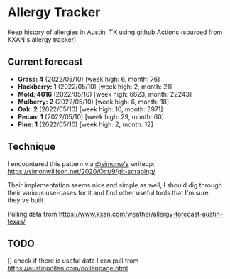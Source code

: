 # Allergy Tracker

Keep history of allergies in Austin, TX using github Actions (sourced from KXAN's allergy tracker)

## Current forecast
<!-- INJECT FORECAST -->
- **Grass: 4** (2022/05/10)  [week high: 6, month: 76]
- **Hackberry: 1** (2022/05/10)  [week high: 2, month: 21]
- **Mold: 4016** (2022/05/10)  [week high: 6623, month: 22243]
- **Mulberry: 2** (2022/05/10)  [week high: 6, month: 18]
- **Oak: 2** (2022/05/10)  [week high: 10, month: 3971]
- **Pecan: 1** (2022/05/10)  [week high: 29, month: 60]
- **Pine: 1** (2022/05/10)  [week high: 2, month: 12]
<!-- END INJECT FORECAST -->

## Technique

I encountered this pattern via [@simonw's](https://github.com/simonw) writeup: https://simonwillison.net/2020/Oct/9/git-scraping/

Their implementation seems nice and simple as well, I should dig through their various use-cases for it and find other useful tools that I'm sure they've built

Pulling data from https://www.kxan.com/weather/allergy-forecast-austin-texas/

## TODO

[] check if there is useful data I can pull from https://austinpollen.com/pollenpage.html
